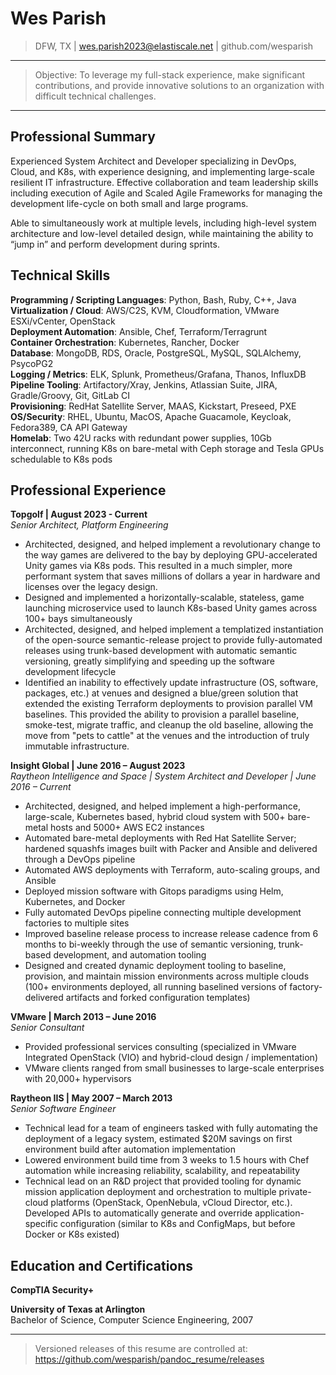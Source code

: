 Wes Parish
============
> DFW, TX | wes.parish2023@elastiscale.net |
> github.com/wesparish

----

>  Objective: To leverage my full-stack experience, make significant
>  contributions, and provide innovative solutions to an organization with
>  difficult technical challenges.

----

Professional Summary
--------------------
Experienced System Architect and Developer specializing in DevOps, Cloud, and
K8s, with experience designing, and implementing large-scale resilient IT
infrastructure. Effective collaboration and team leadership skills including
execution of Agile and Scaled Agile Frameworks for managing the development
life-cycle on both small and large programs.

Able to simultaneously work at multiple levels, including high-level system
architecture and low-level detailed design, while maintaining the ability to
“jump in” and perform development during sprints.

Technical Skills
----------------
**Programming / Scripting Languages**: Python, Bash, Ruby, C++, Java \
**Virtualization / Cloud**: AWS/C2S, KVM, Cloudformation, VMware ESXi/vCenter,
OpenStack \
**Deployment Automation**: Ansible, Chef, Terraform/Terragrunt \
**Container Orchestration**:  Kubernetes, Rancher, Docker \
**Database**: MongoDB, RDS, Oracle, PostgreSQL, MySQL, SQLAlchemy, PsycoPG2 \
**Logging / Metrics**: ELK, Splunk, Prometheus/Grafana, Thanos, InfluxDB \
**Pipeline Tooling**: Artifactory/Xray, Jenkins, Atlassian Suite, JIRA,
Gradle/Groovy, Git, GitLab CI \
**Provisioning**: RedHat Satellite Server, MAAS, Kickstart, Preseed, PXE \
**OS/Security**: RHEL, Ubuntu, MacOS, Apache Guacamole, Keycloak, Fedora389,
CA API Gateway \
**Homelab**: Two 42U racks with redundant power supplies, 10Gb interconnect,
running K8s on bare-metal with Ceph storage and Tesla GPUs schedulable to K8s
pods

Professional Experience
----------

**Topgolf | August 2023 - Current**\
*Senior Architect, Platform Engineering*

   - Architected, designed, and helped implement a revolutionary change to the
   way games are delivered to the bay by deploying GPU-accelerated Unity games
   via K8s pods. This resulted in a much simpler, more performant system that
   saves millions of dollars a year in hardware and licenses over the legacy
   design.
   - Designed and implemented a horizontally-scalable, stateless, game launching
   microservice used to launch K8s-based Unity games across 100+ bays
   simultaneously
   - Architected, designed, and helped implement a templatized instantiation of
   the open-source semantic-release project to provide fully-automated releases
   using trunk-based development with automatic semantic versioning, greatly
   simplifying and speeding up the software development lifecycle
   - Identified an inability to effectively update infrastructure (OS, software,
   packages, etc.) at venues and designed a blue/green solution that extended
   the existing Terraform deployments to provision parallel VM baselines. This
   provided the ability to provision a parallel baseline, smoke-test, migrate
   traffic, and cleanup the old baseline, allowing the move
   from "pets to cattle" at the venues and the introduction of truly immutable
   infrastructure.

**Insight Global | June 2016 – August 2023** \
*Raytheon Intelligence and Space | System Architect and Developer |
June 2016 – Current*

   - Architected, designed, and helped implement a high-performance,
   large-scale, Kubernetes based, hybrid cloud system with 500+ bare-metal
   hosts and 5000+ AWS EC2 instances
   - Automated bare-metal deployments with Red Hat Satellite Server; hardened
   squashfs images built with Packer and Ansible and delivered through a DevOps
   pipeline
   - Automated AWS deployments with Terraform, auto-scaling groups, and Ansible
   - Deployed mission software with Gitops paradigms using Helm, Kubernetes,
   and Docker
   - Fully automated DevOps pipeline connecting multiple development factories
   to multiple sites
   - Improved baseline release process to increase release cadence from 6
   months to bi-weekly through the use of semantic versioning, trunk-based
   development, and automation tooling
   - Designed and created dynamic deployment tooling to baseline, provision,
   and maintain mission environments across multiple clouds (100+ environments
   deployed, all running baselined versions of factory-delivered artifacts and
   forked configuration templates)

**VMware | March 2013 – June 2016** \
*Senior Consultant*

   - Provided professional services consulting (specialized in VMware
   Integrated OpenStack (VIO) and hybrid-cloud design / implementation)
   - VMware clients ranged from small businesses to large-scale enterprises
   with 20,000+ hypervisors

**Raytheon IIS | May 2007 – March 2013** \
*Senior Software Engineer*

   - Technical lead for a team of engineers tasked with fully automating the
   deployment of a legacy system, estimated $20M savings on first environment
   build after automation implementation
   - Lowered environment build time from 3 weeks to 1.5 hours with Chef
   automation while increasing reliability, scalability, and repeatability
   - Technical lead on an R&D project that provided tooling for dynamic mission
   application deployment and orchestration to multiple private-cloud platforms
   (OpenStack, OpenNebula, vCloud Director, etc.). Developed APIs to
   automatically generate and override application-specific configuration
   (similar to K8s and ConfigMaps, but before Docker or K8s existed)

Education and Certifications
---------

**CompTIA Security+**

**University of Texas at Arlington** \
Bachelor of Science, Computer Science Engineering, 2007

----

> Versioned releases of this resume are controlled at:
> https://github.com/wesparish/pandoc_resume/releases